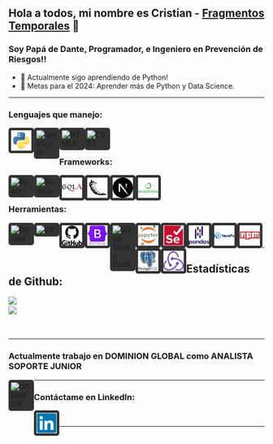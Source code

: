 ## Hola a todos, mi nombre es Cristian - [Fragmentos Temporales][github] 👋 

### Soy Papá de Dante, Programador, e Ingeniero en Prevención de Riesgos!!
- 🌱 Actualmente sigo aprendiendo de Python!
- 🥅 Metas para el 2024: Aprender más de Python y Data Science.

<hr/>

### Lenguajes que manejo:

<img align="left" alt="Python" width="40px" src="https://github.com/devicons/devicon/blob/v2.15.1/icons/python/python-original.svg" style="padding-right:10px; background-color: #333; padding: 5px; border-radius: 5px;" />
<img align="left" alt="JavaScript" width="40px" src="https://cdn.jsdelivr.net/gh/devicons/devicon/icons/javascript/javascript-original.svg" style="padding-right:10px; background-color: #333; padding: 5px; border-radius: 5px;" />
<img align="left" alt="HTML5" width="40px" src="https://cdn.jsdelivr.net/gh/devicons/devicon/icons/html5/html5-original.svg" style="padding-right:10px; background-color: #333; padding: 5px; border-radius: 5px;" />
<img align="left" alt="CSS3" width="40px" src="https://cdn.jsdelivr.net/gh/devicons/devicon/icons/css3/css3-original.svg" style="padding-right:10px; background-color: #333; padding: 5px; border-radius: 5px;" />

<br /><br />

### Frameworks:

<img align="left" alt="React" width="40px" src="https://cdn.jsdelivr.net/gh/devicons/devicon/icons/react/react-original.svg" style="padding-right:10px; background-color: #333; padding: 5px; border-radius: 5px;" />
<img align="left" alt="Node.js" width="40px" src="https://cdn.jsdelivr.net/gh/devicons/devicon/icons/nodejs/nodejs-original.svg" style="padding-right:10px; background-color: #333; padding: 5px; border-radius: 5px;" />
<img align="left" alt="SQL Alchemy" width="40px" src="https://github.com/devicons/devicon/blob/v2.15.1/icons/sqlalchemy/sqlalchemy-original.svg" style="padding-right:10px; background-color: #333; padding: 5px; border-radius: 5px;" />
<img align="left" alt="FLask" width="40px" src="https://github.com/devicons/devicon/blob/v2.15.1/icons/flask/flask-original.svg" style="padding-right:10px; background-color: #333; padding: 5px; border-radius: 5px;" />
<img align="left" alt="Next.js" width="40px" src="https://github.com/devicons/devicon/blob/v2.15.1/icons/nextjs/nextjs-original.svg" style="padding-right:10px; background-color: #333; padding: 5px; border-radius: 5px;" />
<img align="left" alt="Anaconda" width="40px" src="https://github.com/devicons/devicon/blob/v2.15.1/icons/anaconda/anaconda-original-wordmark.svg" style="padding-right:10px; background-color: #333; padding: 5px; border-radius: 5px;" />

<br /><br />

### Herramientas:

<img align="left" alt="Docker" width="40px" src="https://img.icons8.com/?size=512&id=TkG10j-DmXkU&format=png" style="padding-right:10px; background-color: #333; padding: 5px; border-radius: 5px;" />
<img align="left" alt="Git" width="40px" src="https://cdn.jsdelivr.net/gh/devicons/devicon/icons/git/git-original.svg" style="padding-right:10px; background-color: #333; padding: 5px; border-radius: 5px;" />
<img align="left" alt="GitHub" width="40px" src="https://github.com/devicons/devicon/blob/v2.15.1/icons/github/github-original-wordmark.svg" style="padding-right:10px; background-color: #333; padding: 5px; border-radius: 5px;" />
<img align="left" alt="Bootstrap" width="40px" src="https://github.com/devicons/devicon/blob/v2.15.1/icons/bootstrap/bootstrap-original-wordmark.svg" style="padding-right:10px; background-color: #333; padding: 5px; border-radius: 5px;" />
<img align="left" alt="Visual Studio Code" width="40px" src="https://cdn.jsdelivr.net/gh/devicons/devicon/icons/vscode/vscode-original.svg" style="padding-right:10px; background-color: #333; padding: 5px; border-radius: 5px;" />
<img align="left" alt="Jupyter" width="40px" src="https://github.com/devicons/devicon/blob/v2.15.1/icons/jupyter/jupyter-original-wordmark.svg" style="padding-right:10px; background-color: #333; padding: 5px; border-radius: 5px;" />
<img align="left" alt="Selenium" width="40px" src="https://github.com/devicons/devicon/blob/v2.15.1/icons/selenium/selenium-original.svg" style="padding-right:10px; background-color: #333; padding: 5px; border-radius: 5px;" />
<img align="left" alt="Pandas" width="40px" src="https://github.com/devicons/devicon/blob/v2.15.1/icons/pandas/pandas-original-wordmark.svg" style="padding-right:10px; background-color: #333; padding: 5px; border-radius: 5px;" />
<img align="left" alt="Numpy" width="40px" src="https://github.com/devicons/devicon/blob/v2.15.1/icons/numpy/numpy-original-wordmark.svg" style="padding-right:10px; background-color: #333; padding: 5px; border-radius: 5px;" />
<img align="left" alt="NPM" width="40px" src="https://github.com/devicons/devicon/blob/v2.15.1/icons/npm/npm-original-wordmark.svg" style="padding-right:10px; background-color: #333; padding: 5px; border-radius: 5px;" />
<img align="left" alt="Postgres" width="40px" src="https://github.com/devicons/devicon/blob/v2.15.1/icons/postgresql/postgresql-original-wordmark.svg" style="padding-right:10px; background-color: #333; padding: 5px; border-radius: 5px;" />
<img align="left" alt="Redux" width="40px" src="https://github.com/devicons/devicon/blob/v2.15.1/icons/redux/redux-original.svg" style="padding-right:10px; background-color: #333; padding: 5px; border-radius: 5px;" />

<br /><br />

<hr/>

## Estadísticas de Github:
![](https://github-readme-streak-stats.herokuapp.com/?user=FragmentosTemporales&theme=highcontrast&hide_border=false)<br/>
![](https://github-readme-stats.vercel.app/api/top-langs/?username=FragmentosTemporales&theme=highcontrast&hide_border=false&include_all_commits=false&count_private=false&layout=compact)

[linkedin]: https://www.linkedin.com/in/fragmentostemporales
[github]: https://github.com/FragmentosTemporales
[instagram]: https://www.instagram.com/fragmentos_temporales/

<br />
<hr/>

### Actualmente trabajo en DOMINION GLOBAL como ANALISTA SOPORTE JUNIOR
<img align="left" alt="DOMINION" width="40px" src="https://asset.brandfetch.io/idN1_g7obl/idcWKqZqGC.jpeg" style="padding-right:10px; background-color: #333; padding: 5px; border-radius: 5px;" /> 

<hr/>

### Contáctame en LinkedIn:
[<img align="left" alt="linkedin" width="40px" src="https://github.com/devicons/devicon/blob/v2.15.1/icons/linkedin/linkedin-original.svg" style="padding-right:10px; background-color: #333; padding: 5px; border-radius: 5px;" />][linkedin]

<br />

<hr/>

